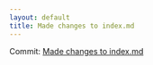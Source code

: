 ```yaml
---
layout: default
title: Made changes to index.md
---
```


Commit: [Made changes to index.md](https://github.com/DanGahanCGI/DanGahanCGI.github.io/commit/9b155ca035d7e7b554ed7a5450ee9981db93e7ea)

